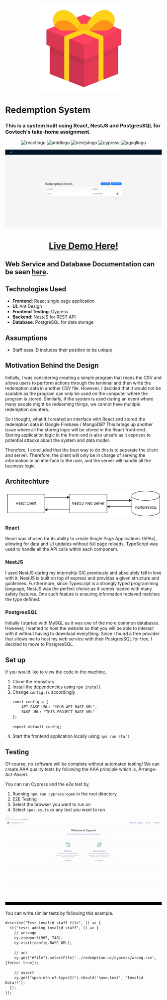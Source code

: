 <p align="center">
  <img src="./readme/present.png" alt="react" />
</p>

# Redemption System
### This is a system built using React, NestJS and PostgresSQL for Govtech's take-home assignment.


<p align="center">
    <img src="https://img.shields.io/badge/React-20232A?style=for-the-badge&logo=react" alt="reactlogo" />
    <img src="https://img.shields.io/badge/Antd-0170FE?style=for-the-badge&logo=antdesign" alt="antdlogo" />
    <img src="https://img.shields.io/badge/NestJS-E0234E?style=for-the-badge&logo=nestjs" alt="nestjslogo" />
    <img src="https://img.shields.io/badge/Cypress-69D3A7?style=for-the-badge&logo=" alt="cypress" />
    <img src="https://img.shields.io/badge/PostgresSQL-4169E1?style=for-the-badge&logo=postgresql&logoColor=white" alt="pgsqllogo" />
</p>

<p align="center">
    <img src="./readme/website.png" alt="react" />
    <h1 align="center"><a href="https://norbertloh.github.io/RedemptionUI/">Live Demo Here!</a></h1>
</p>

## Web Service and Database Documentation can be seen [here](https://duckduckgo.com "The best search engine for privacy").



## Technologies Used
* **Frontend**: React single page application
* **UI**: Ant Design
* **Frontend Testing**: Cypress
* **Backend**: NestJS for REST API
* **Database**: PostgreSQL for data storage


## Assumptions
* Staff pass ID includes their position to be unique

## Motivation Behind the Design
Initially, I was considering creating a simple program that reads the CSV and allows users to perform actions through the terminal and then write the redemption data in another CSV file. However, I decided that it would not be scalable as the program can only be used on the computer where the program is stored. Similarly, if the system is used during an event where many people might be redeeming things, we cannot have multiple redemption counters.

So I thought, what if I created an interface with React and stored the redemption data in Google Firebase / MongoDB? This brings up another issue where all the storing logic will be stored in the React front-end. Storing application logic in the front-end is also unsafe as it exposes to potential attacks about the system and data model.

Therefore, I concluded that the best way to do this is to separate the client and server. Therefore, the client will only be in charge of serving the information in an interface to the user, and the server will handle all the business logic.

## Architechture
<p align="center">
    <img src="./readme/arch.drawio.png" alt="architecture image">
</p>

### React
React was chosen for its ability to create Single Page Applications (SPAs), allowing for data and UI updates without full page reloads. TypeScript was used to handle all the API calls within each component.

### NestJS
I used NestJS during my internship GIC previously and absolutely fell in love with it. NestJS is built on top of express and provides a given structure and guidelines. Furthermore, since Typescript is a strongly typed programming language, NestJS was the perfect choice as it comes loaded with many safety features. One such feature is ensuring information recieved matches the type defined.

### PostgresSQL
Initially I started with MySQL as it was one of the more common databases. However, I wanted to host the website so that you will be able to interact with it without having to download everything. Since I found a free provider that allows me to host my web service with their PostgresSQL for free, I decided to move to PostgresSQL.

## Set up
If you would like to view the code in the machine,
1. Clone the repository
2. Install the dependencies using `npm install`
3. Change `config.ts` accordingly
    ```TSX
    const config = {
        API_BASE_URL: "YOUR_API_BASE_URL",
        BASE_URL: "THIS_PROJECT_BASE_URL"
    };

    export default config;
    ```
4. Start the frontend application locally using `npm run start`

## Testing
Of course, no software will be complete without automated testing!
We can create AAA quality tests by following the AAA principle which is, Arrange-Act-Assert.

You can run Cypress and the e2e test by,
1. Running `npm run cypress:open` in the root directory
2. E2E Testing
3. Select the browser you want to run on
4. Select `spec.cy.ts` or any test you want to run

<p align="center">
    <img src="./readme/e2etest.gif">
</p>

You can write similar tests by following this example.
```TSX
describe("Test invalid staff file", () => {
  it("tests adding invalid staff", () => {
    // arrange
    cy.viewport(965, 748);
    cy.visit(config.BASE_URL);

    // act
    cy.get("#file").selectFile('../redemption-ui/cypress/wrong.csv', {force: true});
    
    // assert
    cy.get("span:nth-of-type(2)").should('have.text', 'Invalid Data!!');
  });
});
```


